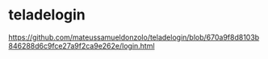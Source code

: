 # teladelogin
https://github.com/mateussamueldonzolo/teladelogin/blob/670a9f8d8103b846288d6c9fce27a9f2ca9e262e/login.html
